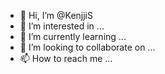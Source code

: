 - 👋 Hi, I’m @KenjjiS
- 👀 I’m interested in ...
- 🌱 I’m currently learning ...
- 💞️ I’m looking to collaborate on ...
- 📫 How to reach me ...

<!---
KenjjiS/KenjjiS is a ✨ special ✨ repository because its `README.md` (this file) appears on your GitHub profile.
You can click the Preview link to take a look at your changes.
--->
